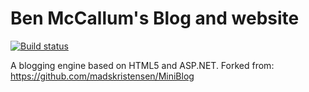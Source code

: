 # Ben McCallum's Blog and website
[![Build status](https://ci.appveyor.com/api/projects/status/pq4vidaah15rvh0v)](https://ci.appveyor.com/project/benmccallum/miniblog)

A blogging engine based on HTML5 and ASP.NET. Forked from: https://github.com/madskristensen/MiniBlog
